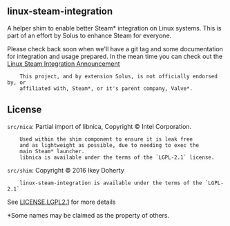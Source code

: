 linux-steam-integration
-----------------------

A helper shim to enable better Steam* integration on Linux systems.
This is part of an effort by Solus to enhance Steam for everyone.


Please check back soon when we'll have a git tag and some documentation for
integration and usage prepared. In the mean time you can check out the
[Linux Steam Integration Announcement](https://plus.google.com/u/0/+Solus-Project/posts/FxYebbR8cxk)


        This project, and by extension Solus, is not officially endorsed by, or
        affiliated with, Steam*, or it's parent company, Valve*.


License
-------

`src/nica`:
        Partial import of libnica, Copyright © Intel Corporation.
        
        
        Used within the shim component to ensure it is leak free
        and as lightweight as possible, due to needing to exec the
        main Steam* launcher.
        libnica is available under the terms of the `LGPL-2.1` license.

`src/shim`:
        Copyright © 2016 Ikey Doherty

        
        linux-steam-integration is available under the terms of the `LGPL-2.1`


See [LICENSE.LGPL2.1](LICENSE.LGPL2.1) for more details


*Some names may be claimed as the property of others.
